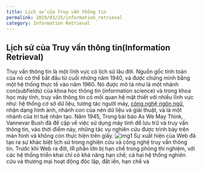 ```yaml
---
title: Lịch sử của Truy vấn thông tin
permalink: 2019/03/25/information_retrieval
category: Information Retrieval
---
```

## Lịch sử của Truy vấn thông tin(Information Retrieval)
 Truy vấn thông tin là một lĩnh vực có lịch sử lâu đời. Nguồn gốc tính toán của nó có thể bắt đầu từ cuối những năm 1940, và được chứng minh bằng một hệ thống thực tế vào năm 1960. Nó được mô tả như là một nhánh con(subfields) của khoa học thông tin (information science) và trong khoa học máy tính, truy vấn thông tin có mối quan hệ mật thiết với nhiều lĩnh vực như: hệ thống cơ sở dữ liệu, tương tác người máy, [công nghệ ngôn ngữ](https://en.wikipedia.org/wiki/Language_technology), nhận dạng hình ảnh, nhánh con của nén dữ liệu và giải thuật, và là một nhánh của trí tuệ nhân tạo.
Năm 1945, Trong bài báo As We May Think, Vannevar Bush đã đề cập về việc sử dụng máy tính để lưu trữ và truy vấn thông tin, vào thời điểm này, những tác vụ nghiên cứu được trình bày trên màn hình và không còn thực hiện trên giấy.
![img1](https://github.com/lhduc94/My-blog/_posts/images_2019-03-25-history-of-Information-Retrieval/img1.png)
Sự xuất hiện của Web đã tạo ra sự khác biệt lịch sử trong nghiên cứu và công nghệ truy vấn thông tin. Trước khi Web ra đời, IR phần lớn bị hạn chế trong phòng thí nghiệm, với các hệ thống triển khai chỉ có khả năng hạn chế; cả hai hệ thống nghiên cứu và thương mại hoạt động độc lập, đắt iền, hạn chế và 
